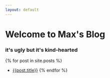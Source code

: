 ```yaml
---
layout: default
---
```

# Welcome to Max's Blog

### it's ugly but it's kind-hearted

{% for post in site.posts %}
- [{{post.title}}]({{site.url}}/{{post.url}})
{% endfor %}
